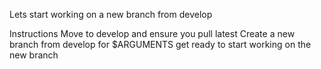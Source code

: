 Lets start working on a new branch from develop

Instructions
Move to develop and ensure you pull latest
Create a new branch from develop for $ARGUMENTS
get ready to start working on the new branch